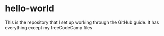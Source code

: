# hello-world
This is the repository that I set up working through the GitHub guide. It has everything except my freeCodeCamp files
